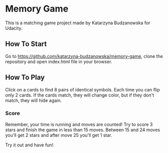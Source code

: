 # Memory Game

This is a matching game project made by Katarzyna Budzanowska for Udacity.

## How To Start

Go to https://github.com/katarzyna-budzanowska/memory-game, clone the repository and open index.html file in your browser.

## How To Play
Click on a cards to find 8 pairs of identical symbols. Each time you can flip only 2 cards. If the cards match, they will change color, but if they don't match, they will hide again.

### Score
Remember, your time is running and moves are counted! Try to score 3 stars and finish the game in less than 15 moves. Between 15 and 24 moves you'll get 2 stars and after move 25 you'll get 1 star.

Try it out and have fun!
